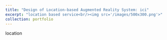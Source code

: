 ```yaml
---
title: "Design of Location-based Augmented Reality System: ici"
excerpt: "location based service<br/><img src='/images/500x300.png'>"
collection: portfolio
---
```


location
